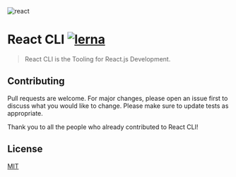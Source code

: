 <img src="https://images.ctfassets.net/x4we65bqi45q/79clZXZmtPwWzTux2YIlgn/a78c0f54e7e6369275eaac7e04933835/1_HSisLuifMO6KbLfPOKtLow.jpeg" title="react" alt="react">

# React CLI [![lerna](https://img.shields.io/badge/maintained%20with-lerna-cc00ff.svg)](https://lerna.js.org/)
> React CLI is the Tooling for React.js Development.

## Contributing
Pull requests are welcome. For major changes, please open an issue first to discuss what you would like to change.
Please make sure to update tests as appropriate.

Thank you to all the people who already contributed to React CLI!

## License
[MIT](https://choosealicense.com/licenses/mit/)